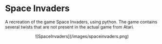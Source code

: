 # Space Invaders
A recreation of the game Space Invaders, using python.
The game contains several twists that are not present in the actual game from Atari.








<p align="center">
  ![SpaceInvaders](/images/spaceinvaders.png)
</p>


